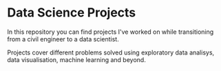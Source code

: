 # Data Science Projects


In this repository you can find projects I've worked on while transitioning from a civil engineer to a data scientist.

Projects cover different problems solved using exploratory data analisys, data visualisation, machine learning and beyond.

